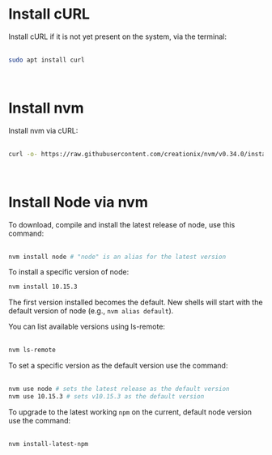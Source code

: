 <!-- TITLE: Install Node.js -->
<!-- SUBTITLE: ...on Linux Ubuntu 18.04 LTS using Node Version Manager (NVM) -->

# Install cURL
Install cURL if it is not yet present on the system, via the terminal:<br><br>

```bash
sudo apt install curl
```
<br>

# Install nvm
Install nvm via cURL:<br><br>

```bash
curl -o- https://raw.githubusercontent.com/creationix/nvm/v0.34.0/install.sh | bash
```
<br>

# Install Node via nvm
To download, compile and install the latest release of node, use this command:<br><br>

```bash
nvm install node # "node" is an alias for the latest version
```

To install a specific version of node:

```bash
nvm install 10.15.3
```

The first version installed becomes the default. New shells will start with the default version of node (e.g., ```nvm alias default```).

You can list available versions using ls-remote:<br><br>

```bash
nvm ls-remote
```

To set a specific version as the default version use the command:<br><br>

```bash
nvm use node # sets the latest release as the default version
nvm use 10.15.3 # sets v10.15.3 as the default version
```

To upgrade to the latest working `npm` on the current, default node version use the command:<br><br>

```bash
nvm install-latest-npm
```